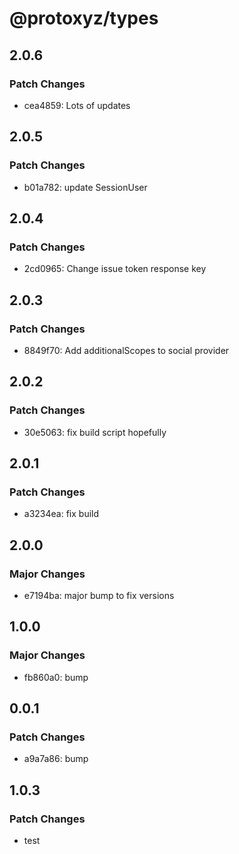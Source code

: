 # @protoxyz/types

## 2.0.6

### Patch Changes

-   cea4859: Lots of updates

## 2.0.5

### Patch Changes

-   b01a782: update SessionUser

## 2.0.4

### Patch Changes

-   2cd0965: Change issue token response key

## 2.0.3

### Patch Changes

-   8849f70: Add additionalScopes to social provider

## 2.0.2

### Patch Changes

-   30e5063: fix build script hopefully

## 2.0.1

### Patch Changes

-   a3234ea: fix build

## 2.0.0

### Major Changes

-   e7194ba: major bump to fix versions

## 1.0.0

### Major Changes

-   fb860a0: bump

## 0.0.1

### Patch Changes

-   a9a7a86: bump

## 1.0.3

### Patch Changes

-   test
